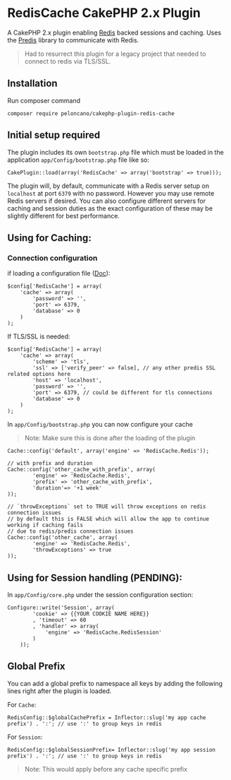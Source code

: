 # RedisCache CakePHP 2.x Plugin
A CakePHP 2.x plugin enabling [Redis](http://redis.io/) backed sessions and caching. Uses the [Predis](https://github.com/nrk/predis) library to communicate with Redis.

> Had to resurrect this plugin for a legacy project that needed to connect to redis via TLS/SSL.

## Installation

Run composer command

```
composer require peloncano/cakephp-plugin-redis-cache
```	

## Initial setup required

The plugin includes its own `bootstrap.php` file which must be loaded in the application `app/Config/bootstrap.php` file like so:

```
CakePlugin::load(array('RedisCache' => array('bootstrap' => true)));
```

The plugin will, by default, communicate with a Redis server setup on `localhost` at port `6379` with no password. However
you may use remote Redis servers if desired. You can also configure different servers for caching and session duties
as the exact configuration of these may be slightly different for best performance.


## Using for Caching:

### Connection configuration

if loading a configuration file ([Doc](https://book.cakephp.org/2.0/en/development/configuration.html#loading-configuration-files)):

```
$config['RedisCache'] = array(
    'cache' => array(
        'password' => '',
        'port' => 6379,
        'database' => 0
    )
);
```

If TLS/SSL is needed:

```
$config['RedisCache'] = array(
    'cache' => array(
        'scheme' => 'tls',
        'ssl' => ['verify_peer' => false], // any other predis SSL related options here
        'host' => 'localhost',
        'password' => '',
        'port' => 6379, // could be different for tls connections
        'database' => 0
    )
);
```


In `app/Config/bootstrap.php` you can now configure your cache
> Note: Make sure this is done after the loading of the plugin

```
Cache::config('default', array('engine' => 'RedisCache.Redis'));

// with prefix and duration
Cache::config('other_cache_with_prefix', array(
		'engine' => 'RedisCache.Redis', 
		'prefix' => 'other_cache_with_prefix', 
		'duration'=> '+1 week'
));
	
// `throwExceptions` set to TRUE will throw exceptions on redis connection issues
// by default this is FALSE which will allow the app to continue working if caching fails
// due to redis/predis connection issues
Cache::config('other_cache', array(
		'engine' => 'RedisCache.Redis', 
		'throwExceptions' => true
));
```


## Using for Session handling (PENDING):

In `app/Config/core.php` under the session configuration section:

```
Configure::write('Session', array(
        'cookie' => {{YOUR COOKIE NAME HERE}}
        , 'timeout' => 60
        , 'handler' => array(
            'engine' => 'RedisCache.RedisSession'
        )
	));
```
	
## Global Prefix
You can add a global prefix to namespace all keys by adding the following lines right after the plugin is loaded.

For `Cache`:

```
RedisConfig::$globalCachePrefix = Inflector::slug('my app cache prefix') . ':'; // use ':' to group keys in redis
```

For `Session`:

```
RedisConfig::$globalSessionPrefix= Inflector::slug('my app session prefix') . ':'; // use ':' to group keys in redis
```

> Note: This would apply before any cache specific prefix